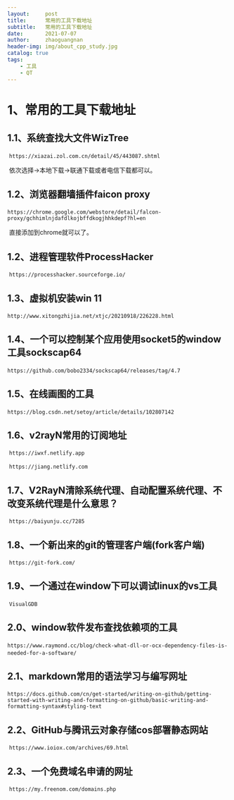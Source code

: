 ```yaml
---
layout:     post
title:      常用的工具下载地址
subtitle:   常用的工具下载地址
date:       2021-07-07
author:     zhaoguangnan
header-img: img/about_cpp_study.jpg
catalog: true
tags:
    - 工具
    - QT
---
```


# 1、常用的工具下载地址
## 1.1、系统查找大文件WizTree

​		`https://xiazai.zol.com.cn/detail/45/443087.shtml`

​		依次选择->本地下载->联通下载或者电信下载都可以。

## 1.2、浏览器翻墙插件faicon proxy

​		`https://chrome.google.com/webstore/detail/falcon-proxy/gchhimlnjdafdlkojbffdkogjhhkdepf?hl=en`

​		直接添加到chrome就可以了。

## 1.2、进程管理软件ProcessHacker

​	`https://processhacker.sourceforge.io/`

## 1.3、虚拟机安装win 11

​	`http://www.xitongzhijia.net/xtjc/20210918/226228.html`
## 1.4、一个可以控制某个应用使用socket5的window工具sockscap64

​		`https://github.com/bobo2334/sockscap64/releases/tag/4.7`

## 1.5、在线画图的工具

​	`https://blog.csdn.net/setoy/article/details/102807142`

## 1.6、v2rayN常用的订阅地址

​	`https://iwxf.netlify.app`

​	`https://jiang.netlify.com`
## 1.7、V2RayN清除系统代理、自动配置系统代理、不改变系统代理是什么意思？

​	`https://baiyunju.cc/7285`

## 1.8、一个新出来的git的管理客户端(fork客户端)

​	`https://git-fork.com/`

## 1.9、一个通过在window下可以调试linux的vs工具

​	`VisualGDB`
## 2.0、window软件发布查找依赖项的工具

​	`https://www.raymond.cc/blog/check-what-dll-or-ocx-dependency-files-is-needed-for-a-software/`
​	

## 2.1、markdown常用的语法学习与编写网址

​	`https://docs.github.com/cn/get-started/writing-on-github/getting-started-with-writing-and-formatting-on-github/basic-writing-and-formatting-syntax#styling-text`

## 2.2、GitHub与腾讯云对象存储cos部署静态网站

​	`https://www.ioiox.com/archives/69.html`

## 2.3、一个免费域名申请的网址

​	`https://my.freenom.com/domains.php`

